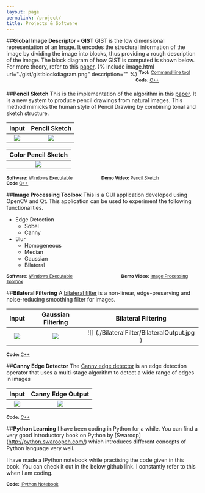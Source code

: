 ```yaml
---
layout: page
permalink: /project/
title: Projects & Software
---
```


##**Global Image Descriptor - GIST**
GIST is the low dimensional representation of an Image. It encodes the
structural information of the image by dividing the image into blocks,
thus providing a rough description of the image.
The block diagram of how GIST is computed is shown below. 
For more theory, refer to this [paper](http://people.csail.mit.edu/torralba/code/spatialenvelope/). 
{% include image.html url="./gist/gistblockdiagram.png" description="" %}
<sup>**Tool:** [Command line tool](https://github.com/nrupatunga/GIST-global-Image-Descripor)</sup>
&nbsp; &nbsp; &nbsp; &nbsp;&nbsp; &nbsp; &nbsp; &nbsp;&nbsp; &nbsp; &nbsp; &nbsp; &nbsp; &nbsp; &nbsp;
&nbsp; &nbsp; &nbsp; &nbsp;&nbsp; &nbsp; &nbsp; &nbsp; &nbsp; &nbsp; &nbsp;&nbsp; &nbsp; &nbsp; &nbsp; &nbsp; &nbsp; 
&nbsp; &nbsp; &nbsp; &nbsp;&nbsp; &nbsp; &nbsp;  &nbsp; &nbsp; &nbsp;&nbsp; &nbsp; &nbsp; &nbsp; &nbsp; &nbsp;
<sup>**Code:** [C++](https://github.com/nrupatunga/GIST-global-Image-Descripor)</sup>
<br> 

##**Pencil Sketch**
This is the implementation of the algorithm in this [paper](http://www.cse.cuhk.edu.hk/~leojia/projects/pencilsketch/npar12_pencil.pdf). 
It is a new system to produce pencil drawings from natural images. 
This method mimicks the human style of Pencil Drawing by combining tonal
and sketch structure.

Input           |  Pencil Sketch
:-------------------------:|:-------------------------:|
![](./Pencil/In-1.jpg)  | ![](./Pencil/outputgraysketch.png)

 Color Pencil Sketch |
:-------------------------:|
![](./Pencil/outputcolorsketch.png)  |

<sup>**Software:**  [Windows Executable](https://github.com/nrupatunga/Pencil-Sketch/releases) 
&nbsp; &nbsp; &nbsp; &nbsp;
&nbsp; &nbsp; &nbsp; &nbsp;
&nbsp; &nbsp; &nbsp; 
**Demo Video:**  [Pencil Sketch](https://nrupatunga-gmail.tinytake.com/sf/NzQwOTk5XzM0MTEzOTM)
&nbsp; &nbsp; &nbsp; &nbsp;
&nbsp; &nbsp; &nbsp; &nbsp;
&nbsp; &nbsp; &nbsp;
**Code** [C++](https://github.com/nrupatunga/Color-Pencil-Sketch)</sup>
<br> 

##**Image Processing Toolbox**
This is a GUI application developed using OpenCV and Qt. This
application can be used to experiment the following functionalities.

* Edge Detection
	- Sobel
	- Canny
* Blur
	- Homogeneous
	- Median
	- Gaussian
	- Bilateral

<sup>**Software:**  [Windows Executable](https://github.com/nrupatunga/Computer-Vision-Tool) 
&nbsp; &nbsp; &nbsp; &nbsp;
&nbsp; &nbsp; &nbsp; &nbsp;
&nbsp; &nbsp; &nbsp; 
&nbsp; &nbsp; &nbsp; &nbsp;
&nbsp; &nbsp; &nbsp; &nbsp;
**Demo Video:**  [Image Processing Toolbox](https://nrupatunga-gmail.tinytake.com/sf/NzUyNTg4XzM0NDE0OTM)
<br> 

##**Bilateral Filtering**
A [bilateral filter](http://people.csail.mit.edu/sparis/bf_course/) is a non-linear, edge-preserving and noise-reducing smoothing filter for images. 

Input           |  Gaussian Filtering | Bilateral Filtering
:-------------------------:|:-------------------------:|:----------------------:|
![](./BilateralFilter/Input.jpg)  | ![](./BilateralFilter/GaussOutput.jpg) | ![] (./BilateralFilter/BilateralOutput.jpg )
<sup>**Code:** [C++](https://github.com/nrupatunga/Bilateral-Filter)<br></sup>

##**Canny Edge Detector**
The [Canny edge detector](http://docs.opencv.org/3.1.0/da/d22/tutorial_py_canny.html#gsc.tab=0) is an edge detection 
operator that uses a multi-stage algorithm to detect a wide range of edges in images

Input           |  Canny Edge Output 
:-------------------------:|:-------------------------:|
![](./Canny/flower.jpg)  | ![](./Canny/cannyedge.jpg)
<sup>**Code:** [C++](https://github.com/nrupatunga/Canny-Edge-Detector)</sup>
<br>

##**Python Learning**
I have been coding in Python for a while. You can find a very good
introductory book on Python by [Swaroop] (http://python.swaroopch.com/)  which introduces different concepts of
Python language very well. 

I have made a IPython notebook while practising the code given in this book. You
can check it out in the below github link. I constantly refer to this
when I am coding. 

<sup>**Code:** [IPython Notebook](https://github.com/nrupatunga/Learning-Python)</sup>
